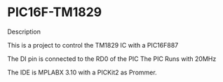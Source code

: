 # PIC16F-TM1829

Description

This is a project to control the TM1829 IC with a PIC16F887

The DI pin is connected to the RD0 of the PIC
The PIC Runs with 20MHz

The IDE is MPLABX 3.10 with a PICKit2 as Prommer.

